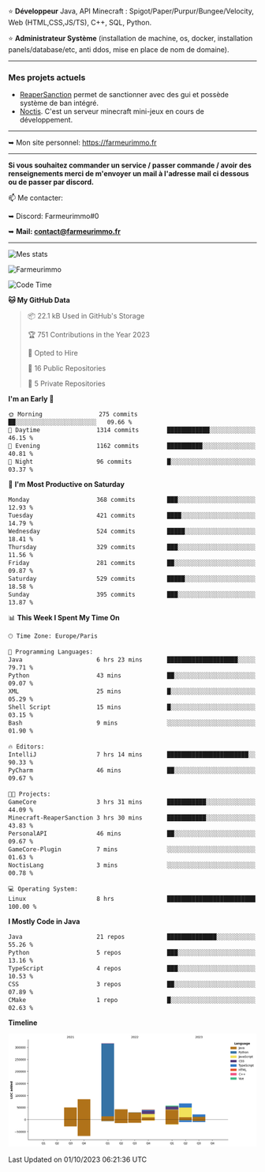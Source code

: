 ⭐ **Développeur** Java, API Minecraft : Spigot/Paper/Purpur/Bungee/Velocity, Web (HTML,CSS,JS/TS), C++, SQL, Python.

⭐ **Administrateur Système** (installation de machine, os, docker, installation panels/database/etc, anti ddos, mise en place de nom de domaine).

---

### Mes projets actuels
- [ReaperSanction](https://www.spigotmc.org/resources/reapersanction.89580/) permet de sanctionner avec des gui et possède système de ban intégré.
- [Noctis](https://discord.gg/ydRurvUJ8U). C'est un serveur minecraft mini-jeux en cours de développement.

---

➥ Mon site personnel: https://farmeurimmo.fr

---

**Si vous souhaitez commander un service / passer commande / avoir des renseignements merci de m'envoyer un mail à l'adresse mail ci dessous ou de passer par discord.**

📫 Me contacter:
 
   ➥ Discord: Farmeurimmo#0
   
   ➥ **Mail: contact@farmeurimmo.fr**

---

![Mes stats](https://github-readme-stats.farmeurimmo.fr/api?username=Farmeurimmo&count_private=true&show_icons=true&theme=radical)

<img src="https://komarev.com/ghpvc/?username=Farmeurimmo" alt="Farmeurimmo" />

<!--START_SECTION:waka-->
![Code Time](http://img.shields.io/badge/Code%20Time-930%20hrs%2013%20mins-blue)

**🐱 My GitHub Data** 

> 📦 22.1 kB Used in GitHub's Storage 
 > 
> 🏆 751 Contributions in the Year 2023
 > 
> 💼 Opted to Hire
 > 
> 📜 16 Public Repositories 
 > 
> 🔑 5 Private Repositories 
 > 
**I'm an Early 🐤** 

```text
🌞 Morning                275 commits         ██░░░░░░░░░░░░░░░░░░░░░░░   09.66 % 
🌆 Daytime                1314 commits        ████████████░░░░░░░░░░░░░   46.15 % 
🌃 Evening                1162 commits        ██████████░░░░░░░░░░░░░░░   40.81 % 
🌙 Night                  96 commits          █░░░░░░░░░░░░░░░░░░░░░░░░   03.37 % 
```
📅 **I'm Most Productive on Saturday** 

```text
Monday                   368 commits         ███░░░░░░░░░░░░░░░░░░░░░░   12.93 % 
Tuesday                  421 commits         ████░░░░░░░░░░░░░░░░░░░░░   14.79 % 
Wednesday                524 commits         █████░░░░░░░░░░░░░░░░░░░░   18.41 % 
Thursday                 329 commits         ███░░░░░░░░░░░░░░░░░░░░░░   11.56 % 
Friday                   281 commits         ██░░░░░░░░░░░░░░░░░░░░░░░   09.87 % 
Saturday                 529 commits         █████░░░░░░░░░░░░░░░░░░░░   18.58 % 
Sunday                   395 commits         ███░░░░░░░░░░░░░░░░░░░░░░   13.87 % 
```


📊 **This Week I Spent My Time On** 

```text
🕑︎ Time Zone: Europe/Paris

💬 Programming Languages: 
Java                     6 hrs 23 mins       ████████████████████░░░░░   79.71 % 
Python                   43 mins             ██░░░░░░░░░░░░░░░░░░░░░░░   09.07 % 
XML                      25 mins             █░░░░░░░░░░░░░░░░░░░░░░░░   05.29 % 
Shell Script             15 mins             █░░░░░░░░░░░░░░░░░░░░░░░░   03.15 % 
Bash                     9 mins              ░░░░░░░░░░░░░░░░░░░░░░░░░   01.90 % 

🔥 Editors: 
IntelliJ                 7 hrs 14 mins       ███████████████████████░░   90.33 % 
PyCharm                  46 mins             ██░░░░░░░░░░░░░░░░░░░░░░░   09.67 % 

🐱‍💻 Projects: 
GameCore                 3 hrs 31 mins       ███████████░░░░░░░░░░░░░░   44.09 % 
Minecraft-ReaperSanction 3 hrs 30 mins       ███████████░░░░░░░░░░░░░░   43.83 % 
PersonalAPI              46 mins             ██░░░░░░░░░░░░░░░░░░░░░░░   09.67 % 
GameCore-Plugin          7 mins              ░░░░░░░░░░░░░░░░░░░░░░░░░   01.63 % 
NoctisLang               3 mins              ░░░░░░░░░░░░░░░░░░░░░░░░░   00.78 % 

💻 Operating System: 
Linux                    8 hrs               █████████████████████████   100.00 % 
```

**I Mostly Code in Java** 

```text
Java                     21 repos            ██████████████░░░░░░░░░░░   55.26 % 
Python                   5 repos             ███░░░░░░░░░░░░░░░░░░░░░░   13.16 % 
TypeScript               4 repos             ███░░░░░░░░░░░░░░░░░░░░░░   10.53 % 
CSS                      3 repos             ██░░░░░░░░░░░░░░░░░░░░░░░   07.89 % 
CMake                    1 repo              █░░░░░░░░░░░░░░░░░░░░░░░░   02.63 % 
```



**Timeline**

![Lines of Code chart](https://raw.githubusercontent.com/Farmeurimmo/Farmeurimmo/main/assets/bar_graph.png)


 Last Updated on 01/10/2023 06:21:36 UTC
<!--END_SECTION:waka-->
